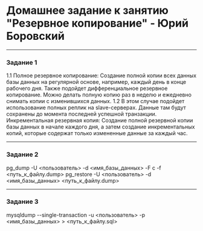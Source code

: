 # Домашнее задание к занятию "Резервное копирование" - Юрий Боровский


---

### Задание 1

1.1
Полное резервное копирование: Создание полной копии всех данных базы данных на регулярной основе, например, каждый день в конце рабочего дня.
Также подойдет дифференциальное резервное копирование. Можно делать полную копию раз в неделю и ежедневно снимать копии с изменившихся данных.
1.2
В этом случае подойдет использование полных реплик на slave-серверах. Данные там будут сохранены до момента последней успешной транзакции.
Инкрементальная резервная копия: Создание полной резервной копии базы данных в начале каждого дня, а затем создание инкрементальных копий, которые содержат только измененные данные за каждый час.


---

### Задание 2

pg_dump -U <пользователь> -d <имя_базы_данных> -F c -f <путь_к_файлу.dump>
pg_restore -U <пользователь> -d <имя_базы_данных> <путь_к_файлу.dump>


---

### Задание 3


mysqldump --single-transaction -u <пользователь> -p <имя_базы_данных> > <путь_к_файлу.sql>
